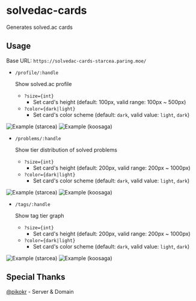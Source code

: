 # solvedac-cards

Generates solved.ac cards

## Usage

Base URL: `https://solvedac-cards-starcea.paring.moe/`

- `/profile/:handle`

  Show solved.ac profile

  - `?size={int}`
    - Set card's height (default: 100px, valid range: 100px ~ 500px)
  - `?color={dark|light}`
    - Set card's color scheme (default: `dark`, valid value: `light`, `dark`)

![Example (starcea)](https://solvedac-cards-starcea.paring.moe/profile/starcea)
![Example (koosaga)](https://solvedac-cards-starcea.paring.moe/profile/koosaga?color=light)

- `/problems/:handle`

  Show tier distribution of solved problems

  - `?size={int}`
    - Set card's height (default: 200px, valid range: 200px ~ 1000px)
  - `?color={dark|light}`
    - Set card's color scheme (default: `dark`, valid value: `light`, `dark`)

![Example (starcea)](https://solvedac-cards-starcea.paring.moe/problems/starcea)
![Example (koosaga)](https://solvedac-cards-starcea.paring.moe/problems/koosaga?color=light)

- `/tags/:handle`

  Show tag tier graph

  - `?size={int}`
    - Set card's height (default: 200px, valid range: 200px ~ 1000px)
  - `?color={dark|light}`
    - Set card's color scheme (default: `dark`, valid value: `light`, `dark`)

![Example (starcea)](https://solvedac-cards-starcea.paring.moe/tags/starcea)
![Example (koosaga)](https://solvedac-cards-starcea.paring.moe/tags/koosaga?color=light)

## Special Thanks

[@pikokr](https://github.com/pikokr) - Server & Domain
